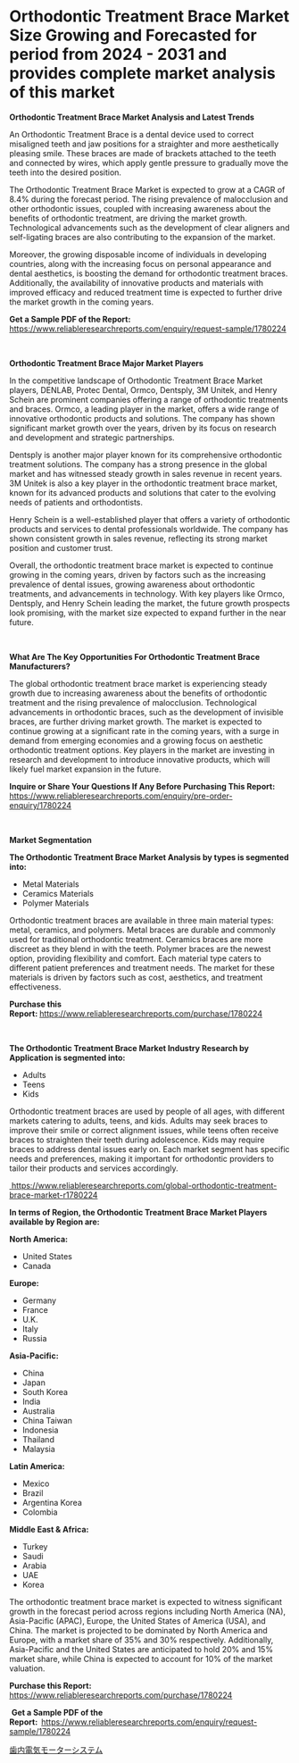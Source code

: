 <p><h1>Orthodontic Treatment Brace Market Size Growing and Forecasted for period from 2024 - 2031 and provides complete market analysis of this market</h1></p><p><strong>Orthodontic Treatment Brace Market Analysis and Latest Trends</strong></p>
<p><p>An Orthodontic Treatment Brace is a dental device used to correct misaligned teeth and jaw positions for a straighter and more aesthetically pleasing smile. These braces are made of brackets attached to the teeth and connected by wires, which apply gentle pressure to gradually move the teeth into the desired position. </p><p>The Orthodontic Treatment Brace Market is expected to grow at a CAGR of 8.4% during the forecast period. The rising prevalence of malocclusion and other orthodontic issues, coupled with increasing awareness about the benefits of orthodontic treatment, are driving the market growth. Technological advancements such as the development of clear aligners and self-ligating braces are also contributing to the expansion of the market.</p><p>Moreover, the growing disposable income of individuals in developing countries, along with the increasing focus on personal appearance and dental aesthetics, is boosting the demand for orthodontic treatment braces. Additionally, the availability of innovative products and materials with improved efficacy and reduced treatment time is expected to further drive the market growth in the coming years.</p></p>
<p><strong>Get a Sample PDF of the Report:&nbsp;</strong> <a href="https://www.reliableresearchreports.com/enquiry/request-sample/1780224">https://www.reliableresearchreports.com/enquiry/request-sample/1780224</a></p>
<p>&nbsp;</p>
<p><strong>Orthodontic Treatment Brace Major Market Players</strong></p>
<p><p>In the competitive landscape of Orthodontic Treatment Brace Market players, DENLAB, Protec Dental, Ormco, Dentsply, 3M Unitek, and Henry Schein are prominent companies offering a range of orthodontic treatments and braces. Ormco, a leading player in the market, offers a wide range of innovative orthodontic products and solutions. The company has shown significant market growth over the years, driven by its focus on research and development and strategic partnerships.</p><p>Dentsply is another major player known for its comprehensive orthodontic treatment solutions. The company has a strong presence in the global market and has witnessed steady growth in sales revenue in recent years. 3M Unitek is also a key player in the orthodontic treatment brace market, known for its advanced products and solutions that cater to the evolving needs of patients and orthodontists.</p><p>Henry Schein is a well-established player that offers a variety of orthodontic products and services to dental professionals worldwide. The company has shown consistent growth in sales revenue, reflecting its strong market position and customer trust.</p><p>Overall, the orthodontic treatment brace market is expected to continue growing in the coming years, driven by factors such as the increasing prevalence of dental issues, growing awareness about orthodontic treatments, and advancements in technology. With key players like Ormco, Dentsply, and Henry Schein leading the market, the future growth prospects look promising, with the market size expected to expand further in the near future.</p></p>
<p>&nbsp;</p>
<p><strong>What Are The Key Opportunities For Orthodontic Treatment Brace Manufacturers?</strong></p>
<p><p>The global orthodontic treatment brace market is experiencing steady growth due to increasing awareness about the benefits of orthodontic treatment and the rising prevalence of malocclusion. Technological advancements in orthodontic braces, such as the development of invisible braces, are further driving market growth. The market is expected to continue growing at a significant rate in the coming years, with a surge in demand from emerging economies and a growing focus on aesthetic orthodontic treatment options. Key players in the market are investing in research and development to introduce innovative products, which will likely fuel market expansion in the future.</p></p>
<p><strong>Inquire or Share Your Questions If Any Before Purchasing This Report:</strong> <a href="https://www.reliableresearchreports.com/enquiry/pre-order-enquiry/1780224">https://www.reliableresearchreports.com/enquiry/pre-order-enquiry/1780224</a></p>
<p>&nbsp;</p>
<p><strong>Market Segmentation</strong></p>
<p><strong>The Orthodontic Treatment Brace Market Analysis by types is segmented into:</strong></p>
<p><ul><li>Metal Materials</li><li>Ceramics Materials</li><li>Polymer Materials</li></ul></p>
<p><p>Orthodontic treatment braces are available in three main material types: metal, ceramics, and polymers. Metal braces are durable and commonly used for traditional orthodontic treatment. Ceramics braces are more discreet as they blend in with the teeth. Polymer braces are the newest option, providing flexibility and comfort. Each material type caters to different patient preferences and treatment needs. The market for these materials is driven by factors such as cost, aesthetics, and treatment effectiveness.</p></p>
<p><strong>Purchase this Report:&nbsp;</strong><a href="https://www.reliableresearchreports.com/purchase/1780224">https://www.reliableresearchreports.com/purchase/1780224</a></p>
<p>&nbsp;</p>
<p><strong>The Orthodontic Treatment Brace Market Industry Research by Application is segmented into:</strong></p>
<p><ul><li>Adults</li><li>Teens</li><li>Kids</li></ul></p>
<p><p>Orthodontic treatment braces are used by people of all ages, with different markets catering to adults, teens, and kids. Adults may seek braces to improve their smile or correct alignment issues, while teens often receive braces to straighten their teeth during adolescence. Kids may require braces to address dental issues early on. Each market segment has specific needs and preferences, making it important for orthodontic providers to tailor their products and services accordingly.</p></p>
<p><a href="https://www.reliableresearchreports.com/global-orthodontic-treatment-brace-market-r1780224">&nbsp;https://www.reliableresearchreports.com/global-orthodontic-treatment-brace-market-r1780224</a></p>
<p><strong>In terms of Region, the Orthodontic Treatment Brace Market Players available by Region are:</strong></p>
<p>
    <p> <strong> North America: </strong>
        <ul>
            <li>United States</li>
            <li>Canada</li>
        </ul>
        </p> 
    <p> <strong> Europe: </strong>
        <ul>
            <li>Germany</li>
            <li>France</li>
            <li>U.K.</li>
            <li>Italy</li>
            <li>Russia</li>
        </ul>
        </p> 
    <p> <strong> Asia-Pacific: </strong>
        <ul>
            <li>China</li>
            <li>Japan</li>
            <li>South Korea</li>
            <li>India</li>
            <li>Australia</li>
            <li>China Taiwan</li>
            <li>Indonesia</li>
            <li>Thailand</li>
            <li>Malaysia</li>
        </ul>
        </p> 
    <p> <strong> Latin America: </strong>
        <ul>
            <li>Mexico</li>
            <li>Brazil</li>
            <li>Argentina Korea</li>
            <li>Colombia</li>
        </ul>
        </p> 
    <p> <strong> Middle East & Africa: </strong>
        <ul>
            <li>Turkey</li>
            <li>Saudi</li>
            <li>Arabia</li>
            <li>UAE</li>
            <li>Korea</li>
        </ul>
    </p>
    </p>
<p><p>The orthodontic treatment brace market is expected to witness significant growth in the forecast period across regions including North America (NA), Asia-Pacific (APAC), Europe, the United States of America (USA), and China. The market is projected to be dominated by North America and Europe, with a market share of 35% and 30% respectively. Additionally, Asia-Pacific and the United States are anticipated to hold 20% and 15% market share, while China is expected to account for 10% of the market valuation.</p></p>
<p><strong>Purchase this Report: </strong><a href="https://www.reliableresearchreports.com/purchase/1780224">https://www.reliableresearchreports.com/purchase/1780224</a></p>
<p>&nbsp;<strong>Get a Sample PDF of the Report:&nbsp;&nbsp;</strong><a href="https://www.reliableresearchreports.com/enquiry/request-sample/1780224">https://www.reliableresearchreports.com/enquiry/request-sample/1780224</a></p>
<p><strong></strong></p>
<p><p><a href="https://github.com/ycmtqqhvk3273/Market-Research-Report-List-3/blob/main/6221828127261.md">歯内電気モーターシステム</a></p></p>